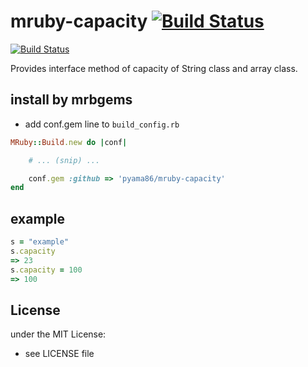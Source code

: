 # mruby-capacity   [![Build Status](https://travis-ci.org/pyama86/mruby-capacity.svg?branch=master)](https://travis-ci.org/pyama86/mruby-capacity)

[![Build Status](https://travis-ci.org/pyama86/mruby-capacity.svg?branch=master)](https://travis-ci.org/pyama86/mruby-capacity)

Provides interface method of capacity of String class and array class.

## install by mrbgems
- add conf.gem line to `build_config.rb`

```ruby
MRuby::Build.new do |conf|

    # ... (snip) ...

    conf.gem :github => 'pyama86/mruby-capacity'
end
```
## example
```ruby
s = "example"
s.capacity
=> 23
s.capacity = 100
=> 100
```

## License
under the MIT License:
- see LICENSE file
